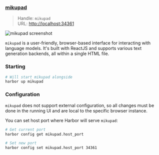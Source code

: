 ### [mikupad](https://github.com/lmg-anon/mikupad)

> Handle: `mikupad`<br/>
> URL: [http://localhost:34361](http://localhost:34361)

![mikupad screenshot](mikupad.png)

`mikupad` is a user-friendly, browser-based interface for interacting with language models. It's built with ReactJS and supports various text generation backends, all within a single HTML file.

### Starting

```bash
# Will start mikupad alongside
harbor up mikupad
```

### Configuration

`mikupad` does not support external configuration, so all changes must be done in the running UI and are local to the specific browser instance.

You can set host port where Harbor will serve `mikupad`:

```bash
# Get current port
harbor config get mikupad.host_port

# Set new port
harbor config set mikupad.host_port 34361
```